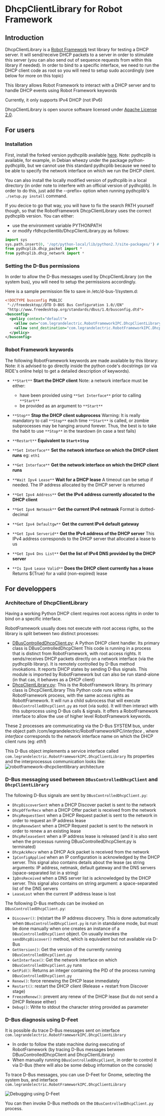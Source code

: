 DhcpClientLibrary for Robot Framework
=====================================


## Introduction

DhcpClientLibrary is a [Robot Framework](http://robotframework.org) test
library for testing a DHCP server. It will send/receive DHCP packets to a server in
order to stimulate this server (you can also send out of sequence requests from
within this library if needed).
In order to bind to a specific interface, we need to run the DHCP client code as
root so you will need to setup sudo accordingly (see below for more on this topic)

This library allows Robot Framework to interact with a DHCP server and to
handle DHCP events using Robot Framework keywords

Currently, it only supports IPv4 DHCP (not IPv6)

DhcpClientLibrary is open source software licensed under
[Apache License 2.0](http://www.apache.org/licenses/LICENSE-2.0.html).

## For users

### Installation

First, install the forked version pydhcplib available
[here](https://github.com/Legrandgroup/pydhcplib).
Note: pydhcplib is available, for example, in Debian wheezy under the package
python-pydhcplib, but we cannot use this standard pydhcplib because we need to be
able to specify the network interface on which we run the DHCP client.

You can also install the locally modified version of pydhcplib in a local
directory (in order note to interfere with an official version of pydhcplib).
In order to do this, just add the --prefix= option when running pydhcplib's
`./setup.py install` command.

If you decice to go that way, you will have to fix the search PATH yourself though,
so that the RobotFramework DhcpClientLibrary uses the correct pydhcplib version.
You can either:
- use the environment variable PYTHONPATH
- or modify rfdhcpclientlib/DhcpClientLibrary.py as follows:
```python
import sys
sys.path.insert(0, '/opt/python-local/lib/python2.7/site-packages/') # Insert this line, adapting the path to your local setup
from pydhcplib.dhcp_packet import *
from pydhcplib.dhcp_network import *
```

### Setting the D-Bus permissions

In order to allow the D-Bus messages used by DhcpClientLibrary (on the system bus),
you will need to setup the permissions accordingly.

Here is a sample permission file to save in /etc/d-bus-1/system.d:

```XML
<!DOCTYPE busconfig PUBLIC
 "-//freedesktop//DTD D-BUS Bus Configuration 1.0//EN"
 "http://www.freedesktop.org/standards/dbus/1.0/busconfig.dtd">
<busconfig>
  <policy context="default">
    <allow own="com.legrandelectric.RobotFrameworkIPC.DhcpClientLibrary"/>
    <allow send_destination="com.legrandelectric.RobotFrameworkIPC.DhcpClientLibrary"/>
  </policy>
</busconfig>
```

### Robot Framework keywords

The following RobotFramework keywords are made available by this library:
Note: it is advised to go directly inside the python code's docstrings (or via
RIDE's online help) to get a detailed description of keywords).

* `**Start**`
  **Start the DHCP client**
  Note: a network interface must be either:
  * have been provided using `**Set Interface**` prior to calling `**Start**`
  * be provided as an argument to `**Start**`

* `**Stop**`
  **Stop the DHCP client subprocess**
  Warning: It is really mandatory to call `**Stop**` each time `**Start**` is
  called, or zombie subprocesses may be hanging around forever. Thus, the best
  is to take the habit to use `**Stop**` in the teardown (in case a test fails)

* `**Restart**`
  **Equivalent to `Start`+`Stop`**

* `**Set Interface**`
  **Set the network interface on which the DHCP client runs**
  eg: `eth1`

* `**Get Interface**`
  **Get the network interface on which the DHCP client runs**

* `**Wait Ipv4 Lease**`
  **Wait for a DHCP lease**
  A timeout can be setup if needed.
  The IP address allocated by the DHCP server is returned

* `**Get Ipv4 Address**`
  **Get the IPv4 address currently allocated to the DHCP client**

* `**Get Ipv4 Netmask**`
  **Get the current IPv4 netmask**
  Format is dotted-decimal

* `**Get Ipv4 Defaultgw**`
  **Get the current IPv4 default gateway**

* `**Get Ipv4 Serverid**`
  **Get the IPv4 address of the DHCP server**
  This IPv4 address corresponds to the DHCP server that allocated a lease to us

* `**Get Ipv4 Dns List**`
  **Get the list of IPv4 DNS provided by the DHCP server**

* `**Is Ipv4 Lease Valid**`
  **Does the DHCP client currently has a lease**
  Returns ${True} for a valid (non-expired) lease

## For developpers

### Architecture of DhcpClientLibrary


Having a working Python DHCP client requires root access rights in order to bind
on a specific interface.

RobotFramework usually does not execute with root access rigths, so the library is split between
two distinct processes:

* [DBusControlledDhcpClient.py](/scripts/DBusControlledDhcpClient.py): A Python DHCP client
  handler.
  Its primary class is DBusControlledDhcpClient
  This code is running in a process that is distinct from RobotFramework, with root access rights.
  It sends/receives DHCP packets directly on a network interface (via the pydhcplib library).
  It is remotely controlled by D-Bus method invokations.
  It reports DHCP states by sending D-Bus signals.
  This module is imported by RobotFramework but can also be run stand-alone (in that cas, it
  behaves as a DHCP client)
* [DhcpClientLibrary.py](DhcpClientLibrary.py): This is the RobotFramework library.
  Its primary class is DhcpClientLibrary
  This Python code runs within the RobotFramework process, with the same access rights as
  RobottFramework.
  It will run a child subrocess that will execute `DBusControlledDhcpClient.py` as root (via sudo).
  It will then interact with this subprocess using D-Bus calls & signals.
  It offers a RobotFramework interface to allow the use of higher level RobotFramework keywords.

These 2 processes are communicating via the D-Bus SYSTEM bus, under the object path
/com/legrandelectric/RobotFrameworkIPC/*interface* , where *interface* corresponds to the
network interface name on which the DHCP client runs (eg: *eth1*)

This D-Bus object implements a service interface called
`com.legrandelectric.RobotFrameworkIPC.DhcpClientLibrary`
Its properties and the interprocessus communication looks like:
![robotframework-dhcpclientlibrary architecture](/img/rfdhcpclientlib-arch.png?raw=true "robotframework-dhcpclientlibrary architecture")

### D-Bus messaging used between `DBusControlledDhcpClient` and `DhcpClientLibrary`

The following D-Bus signals are sent by `DBusControlledDhcpClient.py`:

* `DhcpDiscoverSent` when a DHCP Discover packet is sent to the network
* `DhcpOfferRecv` when a DHCP Offer packet is received from the network
* `DhcpRequestSent` when a DHCP Request packet is sent to the network in order to request an
  IP address lease
* `DhcpRenewSent`  when a DHCP Request packet is sent to the network in order to renew a
  an existing lease
* `DhcpReleaseSent` when a IP address lease is released (and it is also sent when the processus
  running DBusControlledDhcpClient.py is terminated)
* `DhcpAckRecv` when a DHCP Ack packet is received from the network
* `IpConfigApplied` when an IP configuration is acknowledged by the DHCP server. This signal also
  contains details about the lease (as string arguments: IP address, netmask, default gateway and
  the DNS servers (space-separated list in a string)
* `IpDnsReceived` when a DNS server list is acknowledged by the DHCP server. This signal also
  contains on string argument: a space-separated list of the DNS servers
* `LeaseLost` when the current IP address lease is lost

The following D-Bus methods can be invoked on `DBusControlledDhcpClient.py`:

* `Discover()`: (re)start the IP address discovery. This is done automatically when
  `DBusControlledDhcpClient.py` is run in standalone mode, but must be done manually when one
  creates an instance of a `DBusControlledDhcpClient` object. On usually invokes the
  `sendDhcpDiscover()` method, which is equivalent but not available via D-Bus
* `GetVersion()`: Get the version of the currently running `DBusControlledDhcpClient.py`
* `GetInterface()`: Get the network interface on which `DBusControlledDhcpClient.py` runs
* `GetPid()`: Returns an integer containing the PID of the process running
  `DBusControlledDhcpClient.py`
* `Renew()`: force renewing the DHCP lease immediately
* `Restart()`: restart the DHCP client (Release + restart from Discover stage)
* `FreezeRenew()`: prevent any renew of the DHCP lease (but do not send a DHCP Release either)
* `Debug()`: Write to stdout the character string provided as parameter

### D-Bus diagnosis using D-Feet

It is possible du trace D-Bus messages sent on interface
`com.legrandelectric.RobotFrameworkIPC.DhcpClientLibrary`

* In order to follow the state machine during executing of RobotFramework (by tracing D-Bus
  messages between DBusControlledDhcpClient and DhcpClientLibrary)
* When manually running `DBusControlledDhcpClient`, in order to control it via D-Bus (there
  will also be some debug information on the console)

To trace D-Bus messages, you can use D-Feet for Gnome, selecting the system bus, and interface
`com.legrandelectric.RobotFrameworkIPC.DhcpClientLibrary`

![Debugging using D-Feet](/img/debug-using-D-Feet.png?raw=true "Debugging using D-Feet")

You can then invoke D-Bus methods on the `DBusControlledDhcpClient.py` process.

